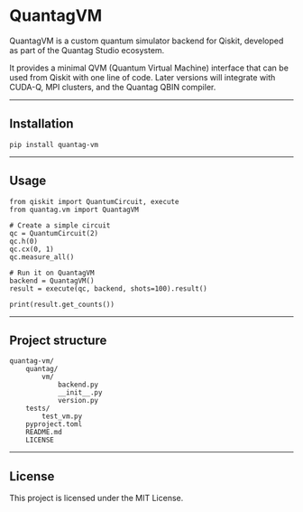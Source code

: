 # QuantagVM

QuantagVM is a custom quantum simulator backend for Qiskit, 
developed as part of the Quantag Studio ecosystem.

It provides a minimal QVM (Quantum Virtual Machine) interface 
that can be used from Qiskit with one line of code. 
Later versions will integrate with CUDA-Q, MPI clusters, 
and the Quantag QBIN compiler.

------------------------------------------------------------

Installation
------------

    pip install quantag-vm

------------------------------------------------------------

Usage
-----

    from qiskit import QuantumCircuit, execute
    from quantag.vm import QuantagVM

    # Create a simple circuit
    qc = QuantumCircuit(2)
    qc.h(0)
    qc.cx(0, 1)
    qc.measure_all()

    # Run it on QuantagVM
    backend = QuantagVM()
    result = execute(qc, backend, shots=100).result()

    print(result.get_counts())

------------------------------------------------------------

Project structure
-----------------

    quantag-vm/
        quantag/
            vm/
                backend.py
                __init__.py
                version.py
        tests/
            test_vm.py
        pyproject.toml
        README.md
        LICENSE

------------------------------------------------------------

License
-------

This project is licensed under the MIT License.

